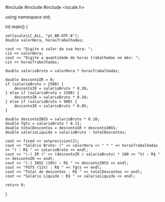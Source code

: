 #include <iostream>
#include <iomanip>
#include <locale.h>

using namespace std;

int main() {

    setlocale(LC_ALL, "pt_BR.UTF-8");
    double valorHora, horasTrabalhadas;
    
    cout << "Digite o valor da sua hora: ";
    cin >> valorHora;
    cout << "Digite a quantidade de horas trabalhadas no mês: ";
    cin >> horasTrabalhadas;

    double salarioBruto = valorHora * horasTrabalhadas;
    
    double descontoIR = 0;
    if (salarioBruto > 2500) {
        descontoIR = salarioBruto * 0.20;
    } else if (salarioBruto > 1500) {
        descontoIR = salarioBruto * 0.10;
    } else if (salarioBruto > 900) {
        descontoIR = salarioBruto * 0.05;
    }
    
    double descontoINSS = salarioBruto * 0.10;
    double fgts = salarioBruto * 0.11;
    double totalDescontos = descontoIR + descontoINSS;
    double salarioLiquido = salarioBruto - totalDescontos;

    cout << fixed << setprecision(2);
    cout << "Salário Bruto: (" << valorHora << " * " << horasTrabalhadas << ") : R$ " << salarioBruto << endl;
    cout << "(-) IR (" << (descontoIR / salarioBruto) * 100 << "%) : R$ " << descontoIR << endl;
    cout << "(-) INSS (10%) : R$ " << descontoINSS << endl;
    cout << "FGTS (11%) : R$ " << fgts << endl;
    cout << "Total de descontos : R$ " << totalDescontos << endl;
    cout << "Salário Líquido : R$ " << salarioLiquido << endl;

    return 0;
}
